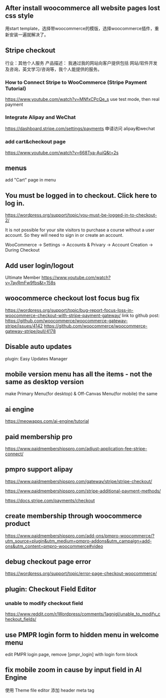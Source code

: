 ## After install woocommerce all website pages lost css style
用start template，选择带woocommerce的模版，选择woocommerce插件，重新安装一遍就解决了。

## Stripe checkout
行业：其他个人服务
产品描述：
我通过我的网站向客户提供包括 网站/软件开发及咨询，英文学习/咨询等，我个人能提供的服务。

### How to Connect Stripe to WooCommerce (Stripe Payment Tutorial)
https://www.youtube.com/watch?v=MNfxCPcQe_s
use test mode, then real payment

### Integrate Alipay and WeChat
https://dashboard.stripe.com/settings/payments
申请访问 alipay和wechat

### add cart&checkout page
https://www.youtube.com/watch?v=668Tya-AuiQ&t=2s

## menus
add "Cart" page in menu

## You must be logged in to checkout. Click here to log in.
https://wordpress.org/support/topic/you-must-be-logged-in-to-checkout-2/

It is not possible for your site visitors to purchase a course without a user account. So they will need to sign in or create an account.

WooCommerce -> Settings -> Accounts & Privary -> Account Creation -> During Checkout



## Add user login/logout
Ultimate Member
https://www.youtube.com/watch?v=7ayRmFw9fbs&t=158s


## woocommerce checkout lost focus bug fix
https://wordpress.org/support/topic/bug-report-focus-loss-in-woocommerce-checkout-with-stripe-payment-gateway/
link to github post: https://github.com/woocommerce/woocommerce-gateway-stripe/issues/4142
https://github.com/woocommerce/woocommerce-gateway-stripe/pull/4178


## Disable auto updates
plugin: Easy Updates Manager


## mobile version menu has all the items - not the same as desktop version
make Primary Menu(for desktop) & Off-Canvas Menu(for mobile) the same



## ai engine
https://meowapps.com/ai-engine/tutorial



## paid membership pro
https://www.paidmembershipspro.com/adjust-application-fee-stripe-connect/

## pmpro support alipay
https://www.paidmembershipspro.com/gateway/stripe/stripe-checkout/

https://www.paidmembershipspro.com/stripe-additional-payment-methods/

https://docs.stripe.com/payments/checkout


## create membership through woocommerce product
https://www.paidmembershipspro.com/add-ons/pmpro-woocommerce/?utm_source=plugin&utm_medium=pmpro-addons&utm_campaign=add-ons&utm_content=pmpro-woocommerce#video



## debug checkout page error
https://wordpress.org/support/topic/error-page-checkout-woocommerce/



## plugin: Checkout Field Editor
### unable to modify checkout field
https://www.reddit.com/r/Wordpress/comments/1agnjgl/unable_to_modify_checkout_fields/

## use PMPR login form to hidden menu in welcome menu
edit PMPR login page, remove  [pmpr_login] with login form block

## fix mobile zoom in cause by input field in AI Engine
使用 Theme file editor 添加 header meta tag
<meta name="viewport" content="initial-scale=1.0,minimum-scale=1.0,maximum-scale=1.0,width=device-width, user-scalable=no" />
